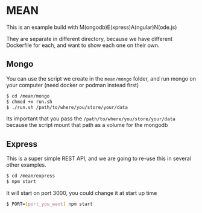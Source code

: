 # MEAN

This is an example build with M(ongodb)E(xpress)A(ngular)N(ode.js)

They are separate in different directory, because we have different Dockerfile for each,
and want to show each one on their own.

## Mongo

You can use the script we create in the `mean/mongo` folder, and run mongo on your computer (need docker or podman instead first)

```sh
$ cd /mean/mongo
$ chmod +x run.sh
$ ./run.sh /path/to/where/you/store/your/data
```

Its important that you pass the `/path/to/where/you/store/your/data` because the script mount that path as a volume for the mongodb

## Express

This is a super simple REST API, and we are going to re-use this in several other examples.

```sh
$ cd /mean/express
$ npm start
```

It will start on port 3000, you could change it at start up time

```sh
$ PORT=[port_you_want] npm start
```
